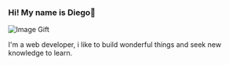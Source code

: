 ### Hi! My name is Diego👋

![Image Gift](https://user-images.githubusercontent.com/48531350/273318682-1833c562-a573-4d3d-beca-f9f4f0a67d43.gif)

I'm a web developer, i like to build wonderful things and seek new knowledge to learn.
